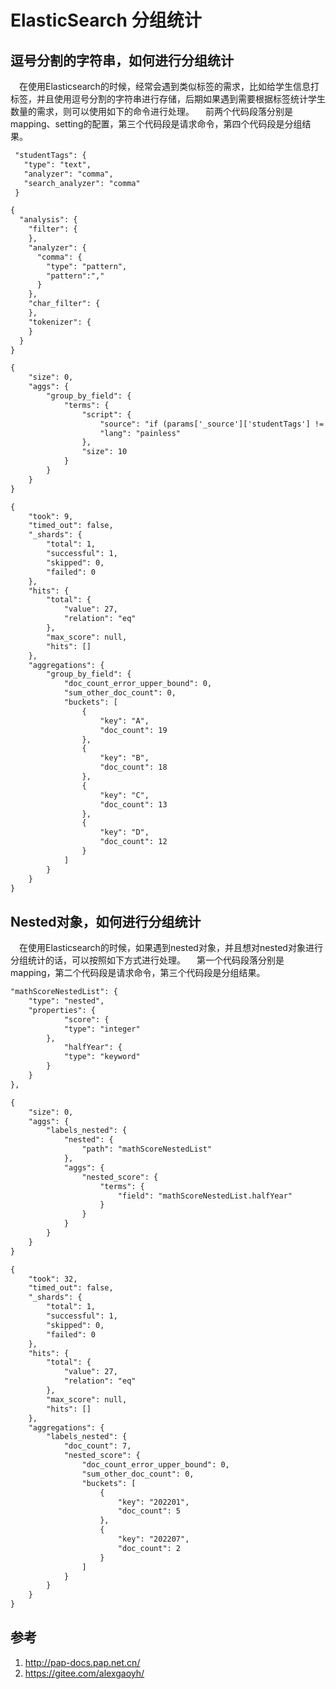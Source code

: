 # ElasticSearch 分组统计

## 逗号分割的字符串，如何进行分组统计

&ensp;&ensp;在使用Elasticsearch的时候，经常会遇到类似标签的需求，比如给学生信息打标签，并且使用逗号分割的字符串进行存储，后期如果遇到需要根据标签统计学生数量的需求，则可以使用如下的命令进行处理。
&ensp;&ensp;前两个代码段落分别是 mapping、setting的配置，第三个代码段是请求命令，第四个代码段是分组结果。

```html
 "studentTags": {
   "type": "text",
   "analyzer": "comma",
   "search_analyzer": "comma"
 }
```
```html
{
  "analysis": {
    "filter": {
    },
    "analyzer": {
      "comma": {
        "type": "pattern",
        "pattern":","
      }
    },
    "char_filter": {
    },
    "tokenizer": {
    }
  }
}
```
```html
{
    "size": 0,
    "aggs": {
        "group_by_field": {
            "terms": {
                "script": {
                    "source": "if (params['_source']['studentTags'] != null) { params['_source']['studentTags'].splitOnToken(',') }",
                    "lang": "painless"
                },
                "size": 10
            }
        }
    }
}
```
```html
{
    "took": 9,
    "timed_out": false,
    "_shards": {
        "total": 1,
        "successful": 1,
        "skipped": 0,
        "failed": 0
    },
    "hits": {
        "total": {
            "value": 27,
            "relation": "eq"
        },
        "max_score": null,
        "hits": []
    },
    "aggregations": {
        "group_by_field": {
            "doc_count_error_upper_bound": 0,
            "sum_other_doc_count": 0,
            "buckets": [
                {
                    "key": "A",
                    "doc_count": 19
                },
                {
                    "key": "B",
                    "doc_count": 18
                },
                {
                    "key": "C",
                    "doc_count": 13
                },
                {
                    "key": "D",
                    "doc_count": 12
                }
            ]
        }
    }
}
```

## Nested对象，如何进行分组统计

&ensp;&ensp;在使用Elasticsearch的时候，如果遇到nested对象，并且想对nested对象进行分组统计的话，可以按照如下方式进行处理。
&ensp;&ensp;第一个代码段落分别是 mapping，第二个代码段是请求命令，第三个代码段是分组结果。

```html
"mathScoreNestedList": {
    "type": "nested",
    "properties": {
            "score": {
            "type": "integer"
        },
            "halfYear": {
            "type": "keyword"
        }
    }
},
```
```html
{
    "size": 0,
    "aggs": {
        "labels_nested": {
            "nested": {
                "path": "mathScoreNestedList"
            },
            "aggs": {
                "nested_score": {
                    "terms": {
                        "field": "mathScoreNestedList.halfYear"
                    }
                }
            }
        }
    }
}
```
```html
{
    "took": 32,
    "timed_out": false,
    "_shards": {
        "total": 1,
        "successful": 1,
        "skipped": 0,
        "failed": 0
    },
    "hits": {
        "total": {
            "value": 27,
            "relation": "eq"
        },
        "max_score": null,
        "hits": []
    },
    "aggregations": {
        "labels_nested": {
            "doc_count": 7,
            "nested_score": {
                "doc_count_error_upper_bound": 0,
                "sum_other_doc_count": 0,
                "buckets": [
                    {
                        "key": "202201",
                        "doc_count": 5
                    },
                    {
                        "key": "202207",
                        "doc_count": 2
                    }
                ]
            }
        }
    }
}
```

## 参考

1. http://pap-docs.pap.net.cn/
2. https://gitee.com/alexgaoyh/
